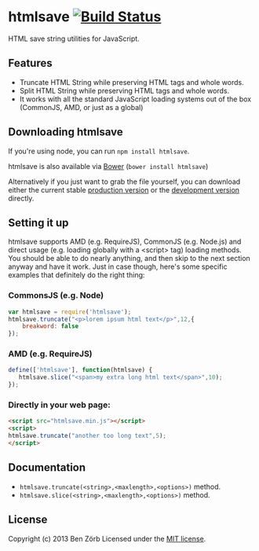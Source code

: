 # htmlsave [![Build Status](https://travis-ci.org/bezoerb/htmlsave.png)](https://travis-ci.org/bezoerb/htmlsave)

HTML save string utilities for JavaScript.

## Features

* Truncate HTML String while preserving HTML tags and whole words.
* Split HTML String while preserving HTML tags and whole words.
* It works with all the standard JavaScript loading systems out of the box (CommonJS, AMD, or just as a global)

## Downloading htmlsave

If you're using node, you can run `npm install htmlsave`.

htmlsave is also available via [Bower](https://github.com/bower/bower) (`bower install htmlsave`)

Alternatively if you just want to grab the file yourself, you can download either the current stable [production version][min] or the [development version][max] directly.

[min]: https://raw.github.com/bezoerb/htmlsave/master/dist/htmlsave.min.js
[max]: https://raw.github.com/bezoerb/htmlsave/master/dist/htmlsave.js

## Setting it up

htmlsave supports AMD (e.g. RequireJS), CommonJS (e.g. Node.js) and direct usage (e.g. loading globally with a &lt;script&gt; tag) loading methods.
You should be able to do nearly anything, and then skip to the next section anyway and have it work. Just in case though, here's some specific examples that definitely do the right thing:

### CommonsJS (e.g. Node)

```javascript
var htmlsave = require('htmlsave');
htmlsave.truncate("<p>lorem ipsum html text</p>",12,{
	breakword: false
});
```

### AMD (e.g. RequireJS)

```javascript
define(['htmlsave'], function(htmlsave) {
   htmlsave.slice("<span>my extra long html text</span>",10);
});
```

### Directly in your web page:

```html
<script src="htmlsave.min.js"></script>
<script>
htmlsave.truncate("another too long text",5);
</script>
```
## Documentation

* `htmlsave.truncate(<string>,<maxlength>,<options>)` method.
* `htmlsave.slice(<string>,<maxlength>,<options>)` method.


## License
Copyright (c) 2013 Ben Zörb
Licensed under the [MIT license](http://bezoerb.mit-license.org/).

